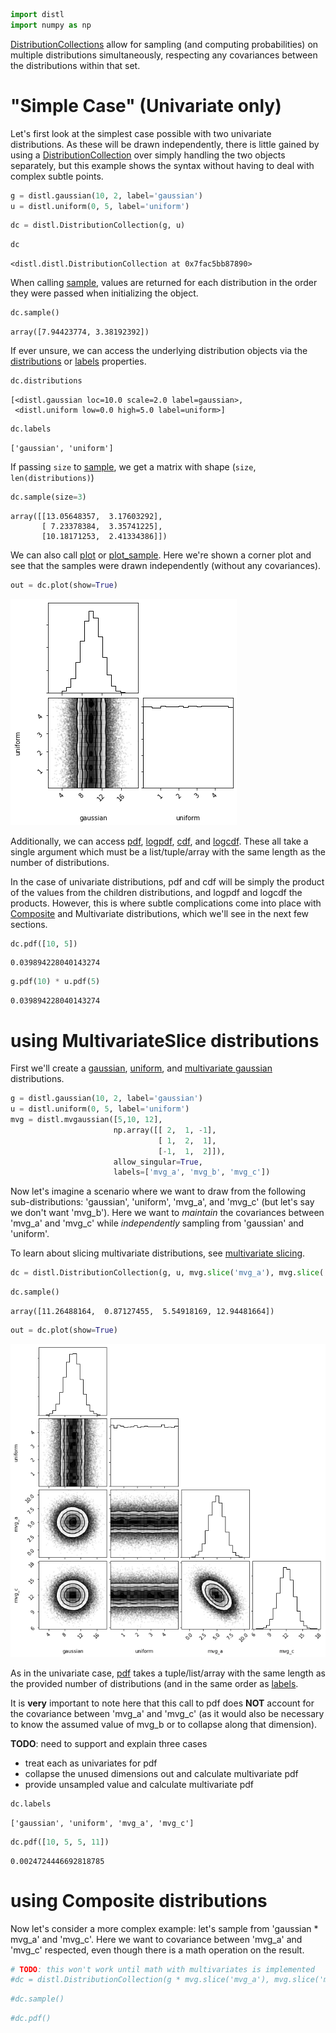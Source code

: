 ```python
import distl
import numpy as np
```

[DistributionCollections](../api/DistributionCollection.md) allow for sampling (and computing probabilities) on multiple distributions simultaneously, respecting any covariances between the distributions within that set.

# "Simple Case" (Univariate only)

Let's first look at the simplest case possible with two univariate distributions.  As these will be drawn independently, there is little gained by using a [DistributionCollection](../api/DistributionCollection.md) over simply handling the two objects separately, but this example shows the syntax without having to deal with complex subtle points.


```python
g = distl.gaussian(10, 2, label='gaussian')
u = distl.uniform(0, 5, label='uniform')
```


```python
dc = distl.DistributionCollection(g, u)
```


```python
dc
```




    <distl.distl.DistributionCollection at 0x7fac5bb87890>



When calling [sample](../api/DistributionCollection.sample.md), values are returned for each distribution in the order they were passed when initializing the object.


```python
dc.sample()
```




    array([7.94423774, 3.38192392])



If ever unsure, we can access the underlying distribution objects via the [distributions](../api/DistributionCollection.distributions.md) or [labels](../api/DistributionCollection.labels.md) properties.


```python
dc.distributions
```




    [<distl.gaussian loc=10.0 scale=2.0 label=gaussian>,
     <distl.uniform low=0.0 high=5.0 label=uniform>]




```python
dc.labels
```




    ['gaussian', 'uniform']



If passing `size` to [sample](../api/DistributionCollection.sample.md), we get a matrix with shape (`size`, `len(distributions)`)


```python
dc.sample(size=3)
```




    array([[13.05648357,  3.17603292],
           [ 7.23378384,  3.35741225],
           [10.18171253,  2.41334386]])



We can also call [plot](../api/DistributionCollection.plot.md) or [plot_sample](../api/DistributionCollection.plot_sample.md).  Here we're shown a corner plot and see that the samples were drawn independently (without any covariances).


```python
out = dc.plot(show=True)
```


![png](collections_files/collections_14_0.png)


Additionally, we can access [pdf](../api/DistributionCollection.pdf.md), [logpdf](../api/DistributionCollection.logpdf.md), [cdf](../api/DistributionCollection.cdf.md), and [logcdf](../api/DistributionCollection.logcdf.md). These all take a single argument which must be a list/tuple/array with the same length as the number of distributions.

In the case of univariate distributions, pdf and cdf will be simply the product of the values from the children distributions, and logpdf and logcdf the products.  However, this is where subtle complications come into place with [Composite](../api/Composite.md) and Multivariate distributions, which we'll see in the next few sections.


```python
dc.pdf([10, 5])
```




    0.039894228040143274




```python
g.pdf(10) * u.pdf(5)
```




    0.039894228040143274



# using MultivariateSlice distributions

First we'll create a [gaussian](../api/distl.gaussian.md), [uniform](../api/distl.uniform.md), and [multivariate gaussian](../api/distl.mvgaussian.md) distributions.


```python
g = distl.gaussian(10, 2, label='gaussian')
u = distl.uniform(0, 5, label='uniform')
mvg = distl.mvgaussian([5,10, 12], 
                       np.array([[ 2,  1, -1], 
                                 [ 1,  2,  1], 
                                 [-1,  1,  2]]),
                       allow_singular=True,
                       labels=['mvg_a', 'mvg_b', 'mvg_c'])
```

Now let's imagine a scenario where we want to draw from the following sub-distributions: 'gaussian', 'uniform', 'mvg_a', and 'mvg_c' (but let's say we don't want 'mvg_b').  Here we want to *maintain* the covariances between 'mvg_a' and 'mvg_c' while *independently* sampling from 'gaussian' and 'uniform'.

To learn about slicing multivariate distributions, see [multivariate slicing](./multivariate_slice.md).


```python
dc = distl.DistributionCollection(g, u, mvg.slice('mvg_a'), mvg.slice('mvg_c'))
```


```python
dc.sample()
```




    array([11.26488164,  0.87127455,  5.54918169, 12.94481664])




```python
out = dc.plot(show=True)
```


![png](collections_files/collections_23_0.png)


As in the univariate case, [pdf](../api/DistributionCollection.pdf.md) takes a tuple/list/array with the same length as the provided number of distributions (and in the same order as [labels](../api/DistributionCollection.labels.md).

It is **very** important to note here that this call to pdf does **NOT** account for the covariance between 'mvg_a' and 'mvg_c' (as it would also be necessary to know the assumed value of mvg_b or to collapse along that dimension).

**TODO**: need to support and explain three cases
* treat each as univariates for pdf
* collapse the unused dimensions out and calculate multivariate pdf
* provide unsampled value and calculate multivariate pdf


```python
dc.labels
```




    ['gaussian', 'uniform', 'mvg_a', 'mvg_c']




```python
dc.pdf([10, 5, 5, 11])
```




    0.0024724446692818785



# using Composite distributions

Now let's consider a more complex example: let's sample from 'gaussian * mvg_a' and 'mvg_c'.  Here we want to covariance between 'mvg_a' and 'mvg_c' respected, even though there is a math operation on the result.


```python
# TODO: this won't work until math with multivariates is implemented
#dc = distl.DistributionCollection(g * mvg.slice('mvg_a'), mvg.slice('mvg_c'))
```


```python
#dc.sample()
```


```python
#dc.pdf()
```


```python

```
